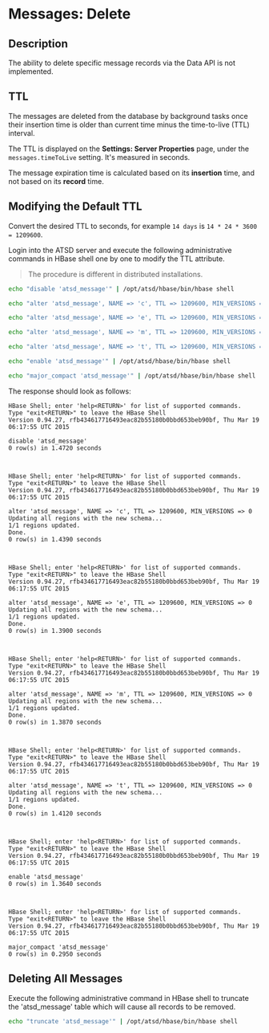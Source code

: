 # Messages: Delete

## Description

The ability to delete specific message records via the Data API is not implemented. 

## TTL

The messages are deleted from the database by background tasks once their insertion time is older than current time minus the time-to-live (TTL) interval.

The TTL is displayed on the **Settings: Server Properties** page, under the `messages.timeToLive` setting. It's measured in seconds.

The message expiration time is calculated based on its **insertion** time, and not based on its **record** time.

## Modifying the Default TTL

Convert the desired TTL to seconds, for example `14 days` is `14 * 24 * 3600 = 1209600`.

Login into the ATSD server and execute the following administrative commands in HBase shell one by one to modify the TTL attribute.

> The procedure is different in distributed installations.

```sh
echo "disable 'atsd_message'" | /opt/atsd/hbase/bin/hbase shell

echo "alter 'atsd_message', NAME => 'c', TTL => 1209600, MIN_VERSIONS => 0" | /opt/atsd/hbase/bin/hbase shell

echo "alter 'atsd_message', NAME => 'e', TTL => 1209600, MIN_VERSIONS => 0" | /opt/atsd/hbase/bin/hbase shell

echo "alter 'atsd_message', NAME => 'm', TTL => 1209600, MIN_VERSIONS => 0" | /opt/atsd/hbase/bin/hbase shell

echo "alter 'atsd_message', NAME => 't', TTL => 1209600, MIN_VERSIONS => 0" | /opt/atsd/hbase/bin/hbase shell

echo "enable 'atsd_message'" | /opt/atsd/hbase/bin/hbase shell

echo "major_compact 'atsd_message'" | /opt/atsd/hbase/bin/hbase shell

```

The response should look as follows:

```
HBase Shell; enter 'help<RETURN>' for list of supported commands.
Type "exit<RETURN>" to leave the HBase Shell
Version 0.94.27, rfb434617716493eac82b55180b0bbd653beb90bf, Thu Mar 19 06:17:55 UTC 2015

disable 'atsd_message'
0 row(s) in 1.4720 seconds



HBase Shell; enter 'help<RETURN>' for list of supported commands.
Type "exit<RETURN>" to leave the HBase Shell
Version 0.94.27, rfb434617716493eac82b55180b0bbd653beb90bf, Thu Mar 19 06:17:55 UTC 2015

alter 'atsd_message', NAME => 'c', TTL => 1209600, MIN_VERSIONS => 0
Updating all regions with the new schema...
1/1 regions updated.
Done.
0 row(s) in 1.4390 seconds



HBase Shell; enter 'help<RETURN>' for list of supported commands.
Type "exit<RETURN>" to leave the HBase Shell
Version 0.94.27, rfb434617716493eac82b55180b0bbd653beb90bf, Thu Mar 19 06:17:55 UTC 2015

alter 'atsd_message', NAME => 'e', TTL => 1209600, MIN_VERSIONS => 0
Updating all regions with the new schema...
1/1 regions updated.
Done.
0 row(s) in 1.3900 seconds



HBase Shell; enter 'help<RETURN>' for list of supported commands.
Type "exit<RETURN>" to leave the HBase Shell
Version 0.94.27, rfb434617716493eac82b55180b0bbd653beb90bf, Thu Mar 19 06:17:55 UTC 2015

alter 'atsd_message', NAME => 'm', TTL => 1209600, MIN_VERSIONS => 0
Updating all regions with the new schema...
1/1 regions updated.
Done.
0 row(s) in 1.3870 seconds



HBase Shell; enter 'help<RETURN>' for list of supported commands.
Type "exit<RETURN>" to leave the HBase Shell
Version 0.94.27, rfb434617716493eac82b55180b0bbd653beb90bf, Thu Mar 19 06:17:55 UTC 2015

alter 'atsd_message', NAME => 't', TTL => 1209600, MIN_VERSIONS => 0
Updating all regions with the new schema...
1/1 regions updated.
Done.
0 row(s) in 1.4120 seconds



HBase Shell; enter 'help<RETURN>' for list of supported commands.
Type "exit<RETURN>" to leave the HBase Shell
Version 0.94.27, rfb434617716493eac82b55180b0bbd653beb90bf, Thu Mar 19 06:17:55 UTC 2015

enable 'atsd_message'
0 row(s) in 1.3640 seconds



HBase Shell; enter 'help<RETURN>' for list of supported commands.
Type "exit<RETURN>" to leave the HBase Shell
Version 0.94.27, rfb434617716493eac82b55180b0bbd653beb90bf, Thu Mar 19 06:17:55 UTC 2015

major_compact 'atsd_message'
0 row(s) in 0.2950 seconds
```

## Deleting All Messages

Execute the following administrative command in HBase shell to truncate the 'atsd_message' table which will cause all records to be removed.

```sh
echo "truncate 'atsd_message'" | /opt/atsd/hbase/bin/hbase shell
```
